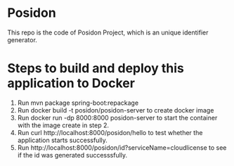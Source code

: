 # Posidon
This repo is the code of Posidon Project, which is an unique identifier generator.
# Steps to build and deploy this application to Docker
1. Run mvn package spring-boot:repackage
2. Run docker build -t posidon/posidon-server to create docker image
3. Run docker run -dp 8000:8000 posidon-server to start the container with the image create in step 2.
4. Run curl http://localhost:8000/posidon/hello to test whether the application starts successfully.
5. Run http://localhost:8000/posidon/id?serviceName=cloudlicense to see if the id was generated successsfully.
